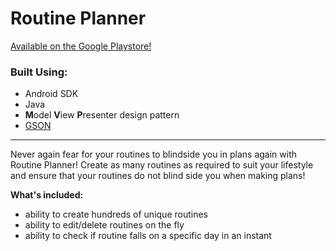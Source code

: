 # Routine Planner

[Available on the Google Playstore!](https://play.google.com/store/apps/details?id=com.company.loaf.routinescheduler)

### Built Using:
- Android SDK
- Java
- <b>M</b>odel <b>V</b>iew <b>P</b>resenter design pattern
- [GSON](https://github.com/google/gson)
___

Never again fear for your routines to blindside you in plans again with Routine Planner! Create as many routines as required to suit your lifestyle and ensure that your routines do not blind side you when making plans!

<b>What's included:</b> 
- ability to create hundreds of unique routines
- ability to edit/delete routines on the fly
- ability to check if routine falls on a specific day in an instant
